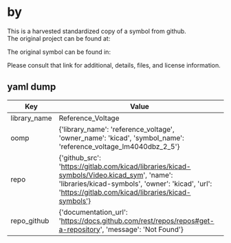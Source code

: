 #  by   
This is a harvested standardized copy of a symbol from github.  
The original project can be found at:  
  
The original symbol can be found in:

Please consult that link for additional, details, files, and license information.  
## yaml dump  
| Key | Value |  
| --- | --- |  
| library_name | Reference_Voltage |  
| oomp | {'library_name': 'reference_voltage', 'owner_name': 'kicad', 'symbol_name': 'reference_voltage_lm4040dbz_2_5'} |  
| repo | {'github_src': 'https://gitlab.com/kicad/libraries/kicad-symbols/Video.kicad_sym', 'name': 'libraries/kicad-symbols', 'owner': 'kicad', 'url': 'https://gitlab.com/kicad/libraries/kicad-symbols'} |  
| repo_github | {'documentation_url': 'https://docs.github.com/rest/repos/repos#get-a-repository', 'message': 'Not Found'} |  


